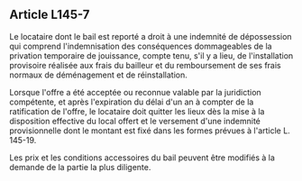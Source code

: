 Article L145-7
----
Le locataire dont le bail est reporté a droit à une indemnité de dépossession
qui comprend l'indemnisation des conséquences dommageables de la privation
temporaire de jouissance, compte tenu, s'il y a lieu, de l'installation
provisoire réalisée aux frais du bailleur et du remboursement de ses frais
normaux de déménagement et de réinstallation.

Lorsque l'offre a été acceptée ou reconnue valable par la juridiction
compétente, et après l'expiration du délai d'un an à compter de la ratification
de l'offre, le locataire doit quitter les lieux dès la mise à la disposition
effective du local offert et le versement d'une indemnité provisionnelle dont le
montant est fixé dans les formes prévues à l'article L. 145-19.

Les prix et les conditions accessoires du bail peuvent être modifiés à la
demande de la partie la plus diligente.
